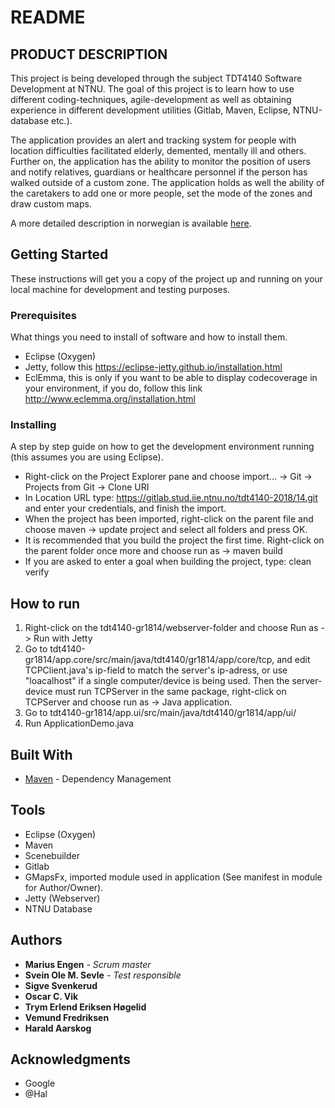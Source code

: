 README
=======



## PRODUCT DESCRIPTION

This project is being developed through the subject TDT4140 Software Development at NTNU.
The goal of this project is to learn how to use different coding-techniques, agile-development 
as well as obtaining experience in different development utilities (Gitlab, Maven, Eclipse, 
NTNU-database etc.).

The application provides an alert and tracking system for people with location 
difficulties facilitated elderly, demented, mentally ill and others. Further on,
the application has the ability to monitor the position of users and notify 
relatives, guardians or healthcare personnel if the person has walked outside 
of a custom zone. The application holds as well the ability of the caretakers 
to add one or more people, set the mode of the zones and draw custom maps.

A more detailed description in norwegian is available [here](https://gitlab.stud.iie.ntnu.no/tdt4140-2018/14/wikis/home).




## Getting Started

These instructions will get you a copy of the project up and running on your local machine for development and testing purposes.

### Prerequisites

What things you need to install of software and how to install them.

- Eclipse (Oxygen)
- Jetty, follow this https://eclipse-jetty.github.io/installation.html
- EclEmma, this is only if you want to be able to display codecoverage in your environment, if you do, follow this link http://www.eclemma.org/installation.html

### Installing

A step by step guide on how to get the development environment running (this assumes you are using Eclipse).

- Right-click on the Project Explorer pane and choose import... -> Git -> Projects from Git -> Clone URI
- In Location URL type: https://gitlab.stud.iie.ntnu.no/tdt4140-2018/14.git and enter your credentials, and finish the import.
- When the project has been imported, right-click on the parent file and choose maven -> update project and select all folders and press OK.
- It is recommended that you build the project the first time. Right-click on the parent folder once more and choose run as -> maven build
- If you are asked to enter a goal when building the project, type: clean verify


## How to run

1.   Right-click on the tdt4140-gr1814/webserver-folder and choose Run as -> Run with Jetty
2.   Go to tdt4140-gr1814/app.core/src/main/java/tdt4140/gr1814/app/core/tcp, and edit TCPClient.java's ip-field to match the server's ip-adress, 
     or use "loacalhost" if a single computer/device is being used. Then the server-device must run TCPServer in the same package, right-click 
     on TCPServer and choose run as -> Java application.
3.   Go to tdt4140-gr1814/app.ui/src/main/java/tdt4140/gr1814/app/ui/
4.   Run ApplicationDemo.java



## Built With
* [Maven](https://maven.apache.org/) - Dependency Management


## Tools

- Eclipse (Oxygen)
- Maven
- Scenebuilder
- Gitlab
- GMapsFx, imported module used in application (See manifest in module for Author/Owner).
- Jetty (Webserver)
- NTNU Database


## Authors

* **Marius Engen** - *Scrum master*
* **Svein Ole M. Sevle** - *Test responsible*
* **Sigve Svenkerud**
* **Oscar C. Vik**
* **Trym Erlend Eriksen Høgelid**
* **Vemund Fredriksen**
* **Harald Aarskog**

## Acknowledgments

* Google
* @Hal